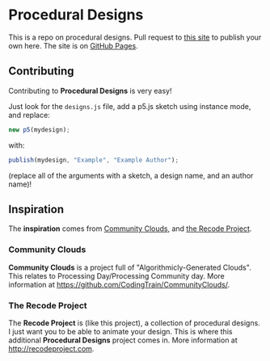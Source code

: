 # Procedural Designs
This is a repo on procedural designs.
Pull request to [this site](https://simon-tiger.github.io/procedural-designs/) to publish your own here. The site is on [GitHub Pages](https://simon-tiger.github.io/procedural-designs/).

## Contributing
Contributing to **Procedural Designs** is very easy!

Just look for the `designs.js` file, add a p5.js sketch using instance mode, and replace:
```javascript
new p5(mydesign);
```
with:
```javascript
publish(mydesign, "Example", "Example Author");
```
(replace all of the arguments with a sketch, a design name, and an author name)!

## Inspiration
The **inspiration** comes from [Community Clouds](https://github.com/CodingTrain/CommunityClouds/), and [the Recode Project](http://recodeproject.com/).

### Community Clouds
**Community Clouds** is a project full of "Algorithmicly-Generated Clouds". This relates to Processing Day/Processing Community day. More information at https://github.com/CodingTrain/CommunityClouds/.

### The Recode Project
The **Recode Project** is (like this project), a collection of procedural designs. I just want you to be able to animate your design. This is where this additional **Procedural Designs** project comes in. More information at http://recodeproject.com.
